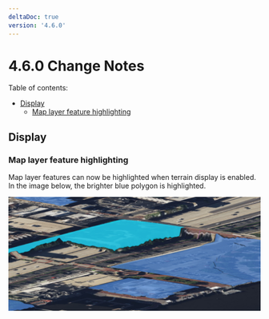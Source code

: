 ```yaml
---
deltaDoc: true
version: '4.6.0'
---
```


# 4.6.0 Change Notes

Table of contents:

- [Display](#display)
  - [Map layer feature highlighting](#map-layer-feature-highlighting)

## Display

### Map layer feature highlighting

Map layer features can now be highlighted when terrain display is enabled. In the image below, the brighter blue polygon is highlighted.

![image](./assets/MapLayersInfoToolDrape.png)

